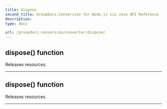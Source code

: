 ```yaml
---
title: dispose
second_title: GroupDocs.Conversion for Node.js via Java API Reference
description: 
type: docs

url: /groupdocs.conversion/converter/dispose/
---
```


## dispose()  function

 Releases resources.
 


---


## dispose()  function

 Releases resources.
 


---


